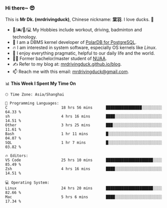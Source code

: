 ### Hi there~ 😎

This is **Mr Dk. (mrdrivingduck)**, Chinese nickname: **棠羽**. I love ducks. 🦆

- 💪/🚘/🏸/💻 My Hobbies include workout, driving, badminton and technology.
- 🍊 I am a DBMS kernel developer of [PolarDB for PostgreSQL](https://github.com/ApsaraDB/PolarDB-for-PostgreSQL).
- 🔥 I am interested in system software, especially OS kernels like *Linux*.
- 🔧 I enjoy everything pragmatic, helpful to our daily life and the world.
- 👨‍🎓 Former bachelor/master student of [NUAA](https://en.wikipedia.org/wiki/Nanjing_University_of_Aeronautics_and_Astronautics).
- ✍ Refer to my blog at: [mrdrivingduck.github.io/blog](https://mrdrivingduck.github.io/blog/).
- 📫 Reach me with this email: [mrdrivingduck@gmail.com](mailto:mrdrivingduck@gmail.com).

<!--START_SECTION:waka-->
📊 **This Week I Spent My Time On** 

```text
🕑︎ Time Zone: Asia/Shanghai

💬 Programming Languages: 
C                        18 hrs 56 mins      ████████████████░░░░░░░░░   64.33 % 
sh                       4 hrs 16 mins       ████░░░░░░░░░░░░░░░░░░░░░   14.51 % 
Other                    3 hrs 25 mins       ███░░░░░░░░░░░░░░░░░░░░░░   11.61 % 
Bash                     1 hr 11 mins        █░░░░░░░░░░░░░░░░░░░░░░░░   04.07 % 
SQL                      1 hr 7 mins         █░░░░░░░░░░░░░░░░░░░░░░░░   03.82 % 

🔥 Editors: 
VS Code                  25 hrs 10 mins      █████████████████████░░░░   85.49 % 
Zsh                      4 hrs 16 mins       ████░░░░░░░░░░░░░░░░░░░░░   14.51 % 

💻 Operating System: 
Linux                    24 hrs 20 mins      █████████████████████░░░░   82.66 % 
Mac                      5 hrs 6 mins        ████░░░░░░░░░░░░░░░░░░░░░   17.34 % 
```


<!--END_SECTION:waka-->

<!-- ![Mr Dk.'s GitHub Stats](https://github-readme-stats.vercel.app/api?username=mrdrivingduck&count_private&show_icons=true&theme=buefy) -->

<!-- ![Most Used Languages](https://github-readme-stats.vercel.app/api/top-langs/?username=mrdrivingduck&exclude_repo=mips32-CPU,snort-tcp-socket&theme=buefy&layout=compact&langs_count=10) -->


<!--
**mrdrivingduck/mrdrivingduck** is a ✨ _special_ ✨ repository because its `README.md` (this file) appears on your GitHub profile.

Here are some ideas to get you started:

- 🔭 I’m currently working on ...
- 🌱 I’m currently learning ...
- 👯 I’m looking to collaborate on ...
- 🤔 I’m looking for help with ...
- 💬 Ask me about ...
- 📫 How to reach me: ...
- 😄 Pronouns: ...
- ⚡ Fun fact: ...
-->
